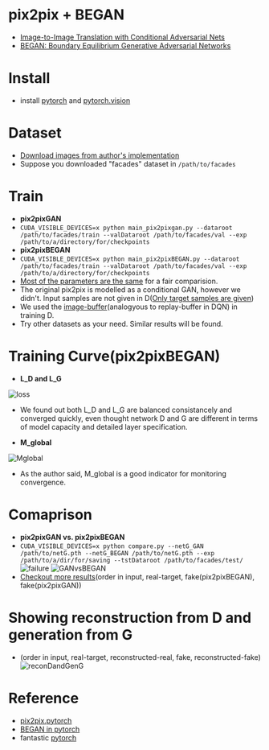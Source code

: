 # pix2pix + BEGAN
- [Image-to-Image Translation with Conditional Adversarial Nets](https://phillipi.github.io/pix2pix/)
- [BEGAN: Boundary Equilibrium Generative Adversarial Networks](https://arxiv.org/abs/1703.10717)

# Install
- install [pytorch](https://github.com/pytorch/pytorch) and [pytorch.vision](https://github.com/pytorch/vision)

# Dataset
- [Download images from author's implementation](https://github.com/phillipi/pix2pix)
- Suppose you downloaded "facades" dataset in ```/path/to/facades```

# Train
- **pix2pixGAN**
- ```CUDA_VISIBLE_DEVICES=x python main_pix2pixgan.py --dataroot /path/to/facades/train --valDataroot /path/to/facades/val --exp /path/to/a/directory/for/checkpoints```
- **pix2pixBEGAN**
- ```CUDA_VISIBLE_DEVICES=x python main_pix2pixBEGAN.py --dataroot /path/to/facades/train --valDataroot /path/to/facades/val --exp /path/to/a/directory/for/checkpoints```
- [Most of the parameters are the same](https://github.com/taey16/pix2pixBEGAN.pytorch/blob/master/main_pix2pixBEGAN.py#L26-L48) for a fair comparision.
- The original pix2pix is modelled as a conditional GAN, however we didn't. Input samples are not given in D([Only target samples are given](https://github.com/taey16/pix2pixBEGAN.pytorch/blob/master/main_pix2pixBEGAN.py#L175))
- We used the [image-buffer](https://github.com/taey16/pix2pixBEGAN.pytorch/blob/master/main_pix2pixBEGAN.py#L178)(analogyous to replay-buffer in DQN) in training D.
- Try other datasets as your need. Similar results will be found.

# Training Curve(pix2pixBEGAN)
- **L_D and L_G**

![loss](https://github.com/taey16/pix2pixBEGAN.pytorch/blob/master/imgs/BEGAN_loss_niter500.png)

- We found out both L_D and L_G are balanced consistancely and converged quickly, even thought network D and G are different in terms of model capacity and detailed layer specification.

- **M_global**

![Mglobal](https://github.com/taey16/pix2pixBEGAN.pytorch/blob/master/imgs/BEGAN_Mglobal_niter500.png)

- As the author said, M_global is a good indicator for monitoring convergence.

# Comaprison
- **pix2pixGAN vs. pix2pixBEGAN**
- ```CUDA_VISIBLE_DEVICES=x python compare.py --netG_GAN /path/to/netG.pth --netG_BEGAN /path/to/netG.pth --exp /path/to/a/dir/for/saving --tstDataroot /path/to/facades/test/```
![failure](https://github.com/taey16/pix2pixBEGAN.pytorch/blob/master/imgs/failure.png)
![GANvsBEGAN](https://github.com/taey16/pix2pixBEGAN.pytorch/blob/master/imgs/pix2pixGAN_vs_pix2pixBEGAN.png)
- [Checkout more results](https://github.com/taey16/pix2pixBEGAN.pytorch/blob/master/imgs/comparison.png)(order in input, real-target, fake(pix2pixBEGAN), fake(pix2pixGAN))

# Showing reconstruction from D and generation from G
- (order in input, real-target, reconstructed-real, fake, reconstructed-fake) 
![reconDandGenG](https://github.com/taey16/pix2pixBEGAN.pytorch/blob/master/imgs/generated_epoch_00000499_iter00200000.png)

# Reference
- [pix2pix.pytorch](https://github.com/taey16/pix2pix.pytorch)
- [BEGAN in pytorch](https://github.com/sunshineatnoon/Paper-Implementations/tree/master/BEGAN)
- fantastic [pytorch](http://pytorch.org/docs/)

